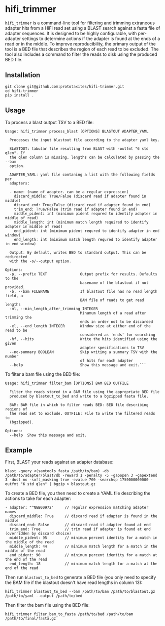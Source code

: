 # hifi_trimmer

`hifi_trimmer` is a command-line tool for filtering and trimming extraneous adapter hits 
from a HiFi read set using a BLAST search against a fasta file of adapter sequences. It is 
designed to be highly configurable, with per-adapter settings to determine actions if 
the adapter is found at the ends of a read or in the middle. To improve reproducibility,
the primary output of the tool is a BED file that describes the region of each read to be
excluded. The tool also includes a command to filter the reads to disk using the produced
BED file.

## Installation

```
git clone git@github.com:prototaxites/hifi-trimmer.git
cd hifi-trimmer
pip install .
```

## Usage

To process a blast output TSV to a BED file:

```
Usage: hifi_trimmer process_blast [OPTIONS] BLASTOUT ADAPTER_YAML

  Processes the input blastout file according to the adapter yaml key.

  BLASTOUT: tabular file resulting from BLAST with -outfmt "6 std qlen". If
  the qlen column is missing, lengths can be calculated by passing the --bam
  option.

  ADAPTER_YAML: yaml file contaning a list with the following fields per
  adapters:

  - name: (name of adapter. can be a regular expression)
    discard_middle: True/False (discard read if adapter found in middle)
    discard_end: True/False (discard read if adapter found in end)
    trim_end: True/False (trim read if adapter found in end)
    middle_pident: int (minimum pident requred to identify adapter in middle of read)
    middle_length: int (minimum match length required to identify adapter in middle of read)
    end_pident: int (minimum pident requred to identify adapter in end window)
    end_length: int (minimum match length requred to identify adapter in end window)

  Output: By default, writes BED to standard output. This can be redirected
  with the -o/--output option.

Options:
  -p, --prefix TEXT               Output prefix for results. Defaults to the
                                  basename of the blastout if not provided.
  -b, --bam FILENAME              If blastout file has no read length field, a
                                  BAM file of reads to get read lengths
  -ml, --min_length_after_trimming INTEGER
                                  Minumum length of a read after trimming the
                                  ends in order not to be discarded
  -el, --end_length INTEGER       Window size at either end of the read to be
                                  considered as 'ends' for searching
  -hf, --hits                     Write the hits identified using the given
                                  adapter specifications to TSV
  --no-summary BOOLEAN            Skip writing a summary TSV with the number
                                  of hits for each adapter
  --help                          Show this message and exit.```
```

To filter a bam file using the BED file:

```
Usage: hifi_trimmer filter_bam [OPTIONS] BAM BED OUTFILE

  Filter the reads stored in a BAM file using the appropriate BED file
  produced by blastout_to_bed and write to a bgzipped fasta file.

  BAM: BAM file in which to filter reads BED: BED file describing regions of
  the read set to exclude. OUTFILE: File to write the filtered reads to
  (bgzipped).

Options:
  --help  Show this message and exit.
```

## Example

First, BLAST your reads against an adapter database:

```
blast -query <(samtools fasta /path/to/bam) -db /path/to/adapter/blast/db -reward 1 -penalty -5 -gapopen 3 -gapextend 3 -dust no -soft_masking true -evalue 700 -searchsp 1750000000000 -outfmt "6 std qlen" | bgzip > blastout.gz
```

To create a BED file, you then need to create a YAML file describing the actions to take for each adapter:

```
- adapter: "^NGB00972"     // regular expression matching adapter names
  discard_middle: True     // discard read if adapter is found in the middle
  discard_end: False       // discard read if adapter found at end
  trim_end: True           // trim read if adapter is found at end (overridden by discard choice)
  middle_pident: 95        // minimum percent identity for a match in the middle of the read
  middle_length: 44        // minimum match length for a match in the middle of the read
  end_pident: 90           // minimum percent identity for a match at the end of the read
  end_length: 18           // minimum match length for a match at the end of the read
```

Then run `blastout_to_bed` to generate a BED file (you only need to specify the BAM file if the blastout doesn't have read lengths in column 13):

```
hifi_trimmer blastout_to_bed --bam /path/to/bam /path/to/blastout.gz /path/to/yaml --output /path/to/bed
```

Then filter the bam file using the BED file: 

```
hifi_trimmer filter_bam_to_fasta /path/to/bed /path/to/bam /path/to/final/fasta.gz
```